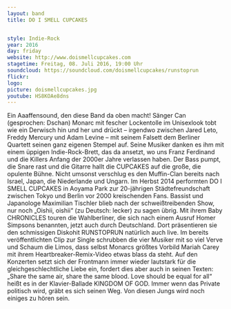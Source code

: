 ```yaml
---
layout: band
title: DO I SMELL CUPCAKES


style: Indie-Rock
year: 2016
day: friday
website: http://www.doismellcupcakes.com
stagetime: Freitag, 08. Juli 2016, 19:00 Uhr
soundcloud: https://soundcloud.com/doismellcupcakes/runstoprun
flickr: 
logo:
picture: doismellcupcakes.jpg
youtube: HS8KOAe8dns
---
```

Ein Aaaffensound, den diese Band da oben macht! 
Sänger Can (gesprochen: Dschan) Monarc mit fescher Lockentolle im Unisexlook tobt wie ein Derwisch hin und her und drückt – irgendwo zwischen Jared Leto, Freddy Mercury und Adam Levine – mit seinem Falsett dem Berliner Quartett seinen ganz eigenen Stempel auf. Seine Musiker danken es ihm mit einem üppigen Indie-Rock-Brett, das da ansetzt, wo uns Franz Ferdinand und die Killers Anfang der 2000er Jahre verlassen haben. Der Bass pumpt, die Snare rast und die Gitarre hallt die CUPCAKES auf die große, die opulente Bühne. Nicht umsonst verschlug es den Muffin-Clan bereits nach Israel, Japan, die Niederlande und Ungarn. Im Herbst 2014 performten DO I SMELL CUPCAKES in Aoyama Park zur 20-jährigen Städtefreundschaft zwischen Tokyo und Berlin vor 2000 kreischenden Fans. Bassist und Japanologe Maximilian Tischler blieb nach der schweißtreibenden Show, nur noch „Oishii, oishii“ (zu Deutsch: lecker) zu sagen übrig.
Mit ihrem Baby CHRONICLES touren die Wahlberliner, die sich nach einem Ausruf Homer Simpsons benannten, jetzt auch durch Deutschland. Dort präsentieren sie den schmissigen Diskohit RUNSTOPRUN natürlich auch live. Im bereits veröffentlichten Clip zur Single schrubben die vier Musiker mit so viel Verve und Schaum die Limos, dass selbst Monarcs größtes Vorbild Mariah Carey mit ihrem Heartbreaker-Remix-Video etwas blass da steht. Auf den Konzerten setzt sich der Frontmann immer wieder lautstark für die gleichgeschlechtliche Liebe ein, fordert dies aber auch in seinen Texten: „Share the same air, share the same blood. Love should be equal for all“ heißt es in der Klavier-Ballade KINGDOM OF GOD. Immer wenn das Private politisch wird, gräbt es sich seinen Weg. Von diesen Jungs wird noch einiges zu hören sein.
